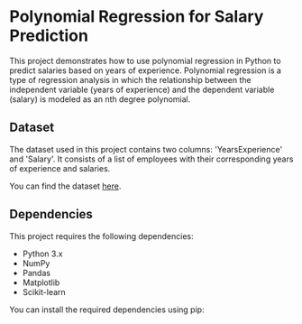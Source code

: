 # Polynomial Regression for Salary Prediction

This project demonstrates how to use polynomial regression in Python to predict salaries based on years of experience. Polynomial regression is a type of regression analysis in which the relationship between the independent variable (years of experience) and the dependent variable (salary) is modeled as an nth degree polynomial.

## Dataset

The dataset used in this project contains two columns: 'YearsExperience' and 'Salary'. It consists of a list of employees with their corresponding years of experience and salaries.

You can find the dataset [here](link-to-dataset).

## Dependencies

This project requires the following dependencies:

- Python 3.x
- NumPy
- Pandas
- Matplotlib
- Scikit-learn

You can install the required dependencies using pip:

